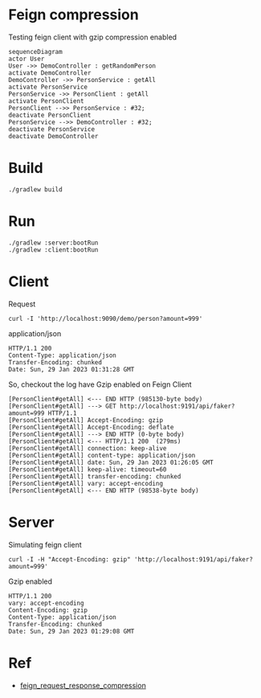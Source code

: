 # Feign compression

Testing feign client with gzip compression enabled


```mermaid
sequenceDiagram
actor User
User ->> DemoController : getRandomPerson
activate DemoController
DemoController ->> PersonService : getAll
activate PersonService
PersonService ->> PersonClient : getAll
activate PersonClient
PersonClient -->> PersonService : #32;
deactivate PersonClient
PersonService -->> DemoController : #32;
deactivate PersonService
deactivate DemoController
```

# Build
```
./gradlew build
```

# Run
```
./gradlew :server:bootRun
./gradlew :client:bootRun
```

# Client
Request
```
curl -I 'http://localhost:9090/demo/person?amount=999'
```
application/json
```
HTTP/1.1 200
Content-Type: application/json
Transfer-Encoding: chunked
Date: Sun, 29 Jan 2023 01:31:28 GMT
```
So, checkout the log have Gzip enabled on Feign Client
```
[PersonClient#getAll] <--- END HTTP (985130-byte body)
[PersonClient#getAll] ---> GET http://localhost:9191/api/faker?amount=999 HTTP/1.1
[PersonClient#getAll] Accept-Encoding: gzip
[PersonClient#getAll] Accept-Encoding: deflate
[PersonClient#getAll] ---> END HTTP (0-byte body)
[PersonClient#getAll] <--- HTTP/1.1 200  (279ms)
[PersonClient#getAll] connection: keep-alive
[PersonClient#getAll] content-type: application/json
[PersonClient#getAll] date: Sun, 29 Jan 2023 01:26:05 GMT
[PersonClient#getAll] keep-alive: timeout=60
[PersonClient#getAll] transfer-encoding: chunked
[PersonClient#getAll] vary: accept-encoding
[PersonClient#getAll] <--- END HTTP (98538-byte body)
```

# Server
Simulating feign client
```
curl -I -H "Accept-Encoding: gzip" 'http://localhost:9191/api/faker?amount=999'
```
Gzip enabled
```
HTTP/1.1 200
vary: accept-encoding
Content-Encoding: gzip
Content-Type: application/json
Transfer-Encoding: chunked
Date: Sun, 29 Jan 2023 01:29:08 GMT
```

# Ref
* [feign_request_response_compression](https://cloud.spring.io/spring-cloud-netflix/multi/multi_spring-cloud-feign.html#_feign_request_response_compression)